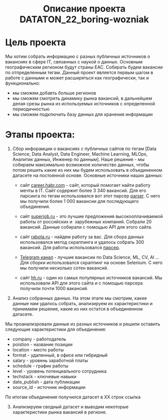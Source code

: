 # <center>Описание проекта DATATON_22_boring-wozniak</center>

# Цель проекта

Мы хотим собрать информацию с разных публичных источников о вакансиях в сфере IT, связанных с наукой о данных. Основным географическим регионом будут страны ЕАС. Собирать будем вакансии по отпределенным тегам. 
Данный проект является первым шагом в работе с данными и может расширяться как географически, так и функционально:

* мы сможем добавть больше регионов
* мы сможем смотреть динамику рынка вакансий, в дальнейшем делая срезы рынка из используемых источников с определенной периодичностью
* мы сможем подключить базу данных для хранения информации

# Этапы проекта:

1. Сбор инфорамции о вакансиях с публичных сайтов по тегам [Data Science, Data Analyst, Data Engineer, Machine Learning, MLOps, Аналитик данных, Инженер по данным]. Наше решение - мы собираем максимально возможное количество данных, чтобы потом решить какие из них мы будем использовать в объединенном датасете на постоянной основе. Основные источники наших данных:

    * сайт [career.habr.com](https://career.habr.com) - сайт, который помогает найти работу мечты в IT. Сайт содержит более 3 340 вакансий. Для его парсинга по тегам использовался вот этот парсер [parser](https://github.com/shakhovak/DATATON_22_boring-wozniak/blob/master/HABR_parser.ipynb). С него мы получили более 1 000 вакансии для последующего объединения.

    * сайт [superjob.ru](https://www.superjob.ru/) - это лучшие предложения высокооплачиваемой работы от российских и  зарубежных компаний. Собрали 20 вакансий. Данные собирали с помощью API для этого сайта.

    * сайт [rabota.ru](https://www.rabota.ru/) - найдем работу за вас. Для сбора данных использовался метод скраппинга и удалось собрать 300 вакансий. Для работы использовался [парсер](https://github.com/shakhovak/DATATON_22_boring-wozniak/blob/master/workru_v3.ipynb).

    * [Telegram канал](https://t.me/datasciencejobs) - лучшие вакансии по Data Science, ML, CV, AI ... Для сборки использовался скраппинг на основе Selenium. С него мы получили несколько сотен вакансий.

    * сайт [hh.ru](https://hh.ru) - один из самых популярных источников вакансий. Мы использовали API для этого сайта и с помощью парсера получили почти 1000 вакансий.

2. Анализ собранных данных. На этом этапе мы смотрим, какие данные нам удалось собрать, анализируем их характеристики и принимаем решение, какие из них остатся в объединенном датасете. 

Мы проанализровали данные из разных источников и решили оставить следующие характеристики для объединения:

   * company - работодатель
   * poistion - название позиции
   * location - место работы
   * format - удаленный, в офисе или гибридный
   * salary - уровень заработной платы
   * schedule - график работы
   * level - уровень потенциального сотрудника 
   * techstack - ключевые навыки
   * date_publish - дата публикации
   * source_id - источник информации

По итогам объединения получился датасет в ХХ строк ссылка

3. Анализируем сводный датасет и выводим некоторые характеристики рынка вакансий в регионе.